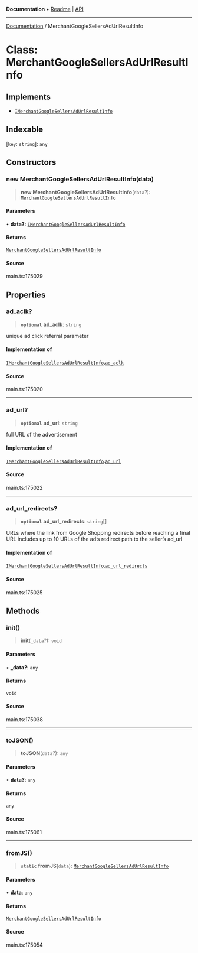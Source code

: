 **Documentation** • [Readme](../README.md) \| [API](../globals.md)

***

[Documentation](../README.md) / MerchantGoogleSellersAdUrlResultInfo

# Class: MerchantGoogleSellersAdUrlResultInfo

## Implements

- [`IMerchantGoogleSellersAdUrlResultInfo`](../interfaces/IMerchantGoogleSellersAdUrlResultInfo.md)

## Indexable

 \[`key`: `string`\]: `any`

## Constructors

### new MerchantGoogleSellersAdUrlResultInfo(data)

> **new MerchantGoogleSellersAdUrlResultInfo**(`data`?): [`MerchantGoogleSellersAdUrlResultInfo`](MerchantGoogleSellersAdUrlResultInfo.md)

#### Parameters

• **data?**: [`IMerchantGoogleSellersAdUrlResultInfo`](../interfaces/IMerchantGoogleSellersAdUrlResultInfo.md)

#### Returns

[`MerchantGoogleSellersAdUrlResultInfo`](MerchantGoogleSellersAdUrlResultInfo.md)

#### Source

main.ts:175029

## Properties

### ad\_aclk?

> **`optional`** **ad\_aclk**: `string`

unique ad click referral parameter

#### Implementation of

[`IMerchantGoogleSellersAdUrlResultInfo`](../interfaces/IMerchantGoogleSellersAdUrlResultInfo.md).[`ad_aclk`](../interfaces/IMerchantGoogleSellersAdUrlResultInfo.md#ad_aclk)

#### Source

main.ts:175020

***

### ad\_url?

> **`optional`** **ad\_url**: `string`

full URL of the advertisement

#### Implementation of

[`IMerchantGoogleSellersAdUrlResultInfo`](../interfaces/IMerchantGoogleSellersAdUrlResultInfo.md).[`ad_url`](../interfaces/IMerchantGoogleSellersAdUrlResultInfo.md#ad_url)

#### Source

main.ts:175022

***

### ad\_url\_redirects?

> **`optional`** **ad\_url\_redirects**: `string`[]

URLs where the link from Google Shopping redirects before reaching a final URL
includes up to 10 URLs of the ad’s redirect path to the seller’s ad_url

#### Implementation of

[`IMerchantGoogleSellersAdUrlResultInfo`](../interfaces/IMerchantGoogleSellersAdUrlResultInfo.md).[`ad_url_redirects`](../interfaces/IMerchantGoogleSellersAdUrlResultInfo.md#ad_url_redirects)

#### Source

main.ts:175025

## Methods

### init()

> **init**(`_data`?): `void`

#### Parameters

• **\_data?**: `any`

#### Returns

`void`

#### Source

main.ts:175038

***

### toJSON()

> **toJSON**(`data`?): `any`

#### Parameters

• **data?**: `any`

#### Returns

`any`

#### Source

main.ts:175061

***

### fromJS()

> **`static`** **fromJS**(`data`): [`MerchantGoogleSellersAdUrlResultInfo`](MerchantGoogleSellersAdUrlResultInfo.md)

#### Parameters

• **data**: `any`

#### Returns

[`MerchantGoogleSellersAdUrlResultInfo`](MerchantGoogleSellersAdUrlResultInfo.md)

#### Source

main.ts:175054
